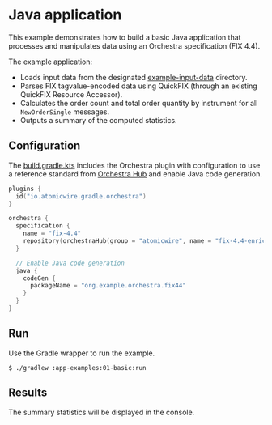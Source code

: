 # Java application

This example demonstrates how to build a basic Java application that processes and manipulates data using an Orchestra specification (FIX 4.4).

The example application:
* Loads input data from the designated [example-input-data](./example-input-data) directory.
* Parses FIX tagvalue-encoded data using QuickFIX (through an existing QuickFIX Resource Accessor).
* Calculates the order count and total order quantity by instrument for all `NewOrderSingle` messages.
* Outputs a summary of the computed statistics.

## Configuration

The [build.gradle.kts](./build.gradle.kts) includes the Orchestra plugin with configuration to use a reference standard from [Orchestra Hub](https://orchestrahub.org/) and enable Java code generation.

```kotlin
plugins {
  id("io.atomicwire.gradle.orchestra")
}

orchestra {
  specification {
    name = "fix-4.4"
    repository(orchestraHub(group = "atomicwire", name = "fix-4.4-enriched", version = "4.4"))
  }

  // Enable Java code generation
  java {
    codeGen {
      packageName = "org.example.orchestra.fix44"
    }
  }
}
```

## Run

Use the Gradle wrapper to run the example.

```shell
$ ./gradlew :app-examples:01-basic:run
```

## Results

The summary statistics will be displayed in the console.

